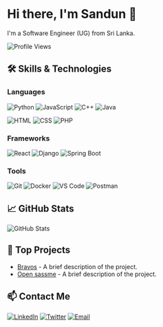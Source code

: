 # Hi there, I'm Sandun 👋

I'm a Software Engineer (UG) from Sri Lanka.

![Profile Views](https://komarev.com/ghpvc/?username=yourusername&color=blue)

## 🛠️ Skills & Technologies

### Languages
![Python](https://img.shields.io/badge/-Python-3776AB?style=flat&logo=python&logoColor=white) 
![JavaScript](https://img.shields.io/badge/-JavaScript-F7DF1E?style=flat&logo=javascript&logoColor=black) 
![C++](https://img.shields.io/badge/-C++-00599C?style=flat&logo=c%2B%2B&logoColor=white) 
![Java](https://img.shields.io/badge/-Java-007396?style=flat&logo=java&logoColor=white) 

![HTML](https://img.shields.io/badge/-HTML-E34F26?style=flat&logo=html5&logoColor=white) 
![CSS](https://img.shields.io/badge/-CSS-1572B6?style=flat&logo=css3&logoColor=white) 
![PHP](https://img.shields.io/badge/-PHP-777BB4?style=flat&logo=php&logoColor=white)



### Frameworks
![React](https://img.shields.io/badge/-React-61DAFB?style=flat&logo=react&logoColor=black) 
![Django](https://img.shields.io/badge/-Django-092E20?style=flat&logo=django&logoColor=white) 
![Spring Boot](https://img.shields.io/badge/-Spring%20Boot-6DB33F?style=flat&logo=spring-boot&logoColor=white) 

### Tools
![Git](https://img.shields.io/badge/-Git-F05032?style=flat&logo=git&logoColor=white) 
![Docker](https://img.shields.io/badge/-Docker-2496ED?style=flat&logo=docker&logoColor=white) 
![VS Code](https://img.shields.io/badge/-VS%20Code-007ACC?style=flat&logo=visual-studio-code&logoColor=white) 
![Postman](https://img.shields.io/badge/-Postman-FF6C37?style=flat&logo=postman&logoColor=white)

## 📈 GitHub Stats
![GitHub Stats](https://github-readme-stats.vercel.app/api?username=yourusername&show_icons=true&theme=radical)

## 💼 Top Projects
- [Bravos](https://github.com/yourusername/projectname) - A brief description of the project.
- [Open sassme](https://github.com/yourusername/anotherproject) - A brief description of the project.

## 📫 Contact Me
[![LinkedIn](https://img.shields.io/badge/-LinkedIn-0A66C2?style=flat&logo=linkedin&logoColor=white)](https://www.linkedin.com/in/sandun-bandara-1477212a7)
[![Twitter](https://img.shields.io/badge/-Twitter-1DA1F2?style=flat&logo=twitter&logoColor=white)](https://x.com/sandunLiyanage_?t=fadSv_M8vNSePi9EO2IrqQ&s=08)
[![Email](https://img.shields.io/badge/-Email-D14836?style=flat&logo=gmail&logoColor=white)](mailto:sandunhhh90@gmail.com)


